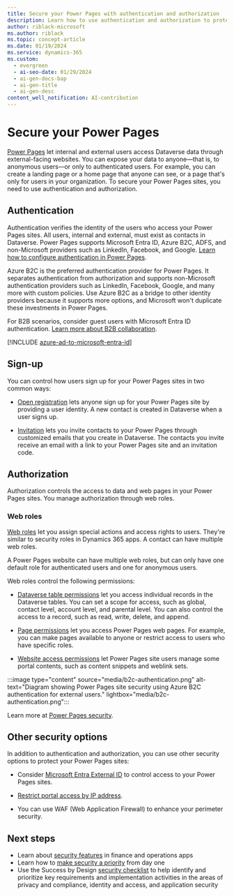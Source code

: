 ```yaml
---
title: Secure your Power Pages with authentication and authorization
description: Learn how to use authentication and authorization to protect your data and web pages in Power Pages, which let you access Dataverse data through external websites.
author: riblack-microsoft
ms.author: riblack
ms.topic: concept-article
ms.date: 01/19/2024
ms.service: dynamics-365
ms.custom:
  - evergreen
  - ai-seo-date: 01/29/2024
  - ai-gen-docs-bap
  - ai-gen-title
  - ai-gen-desc
content_well_notification: AI-contribution
---
```


# Secure your Power Pages

[Power Pages](/power-pages/introduction) let internal and external users access Dataverse data through external-facing websites. You can expose your data to anyone&mdash;that is, to anonymous users&mdash;or only to authenticated users. For example, you can create a landing page or a home page that anyone can see, or a page that's only for users in your organization. To secure your Power Pages sites, you need to use authentication and authorization.

## Authentication

Authentication verifies the identity of the users who access your Power Pages sites. All users, internal and external, must exist as contacts in Dataverse. Power Pages supports Microsoft Entra ID, Azure B2C, ADFS, and non-Microsoft providers such as LinkedIn, Facebook, and Google. [Learn how to configure authentication in Power Pages](/power-pages/security/configure-portal-authentication).

Azure B2C is the preferred authentication provider for Power Pages. It separates authentication from authorization and supports non-Microsoft authentication providers such as LinkedIn, Facebook, Google, and many more with custom policies. Use Azure B2C as a bridge to other identity providers because it supports more options, and Microsoft won't duplicate these investments in Power Pages.

For B2B scenarios, consider guest users with Microsoft Entra ID authentication. [Learn more about B2B collaboration](/entra/external-id/what-is-b2b).

[!INCLUDE [azure-ad-to-microsoft-entra-id](~/../shared-content/shared/azure-ad-to-microsoft-entra-id.md)]

## Sign-up

You can control how users sign up for your Power Pages sites in two common ways:

- [Open registration](/powerapps/maker/portals/configure/configure-portal-authentication#open-registration) lets anyone sign up for your Power Pages site by providing a user identity. A new contact is created in Dataverse when a user signs up.

- [Invitation](/powerapps/maker/portals/configure/invite-contacts) lets you invite contacts to your Power Pages through customized emails that you create in Dataverse. The contacts you invite receive an email with a link to your Power Pages site and an invitation code.

## Authorization

Authorization controls the access to data and web pages in your Power Pages sites. You manage authorization through web roles.

### Web roles

[Web roles](/powerapps/maker/portals/configure/create-web-roles) let you assign special actions and access rights to users. They're similar to security roles in Dynamics 365 apps. A contact can have multiple web roles.

A Power Pages website can have multiple web roles, but can only have one default role for authenticated users and one for anonymous users.

Web roles control the following permissions:

- [Dataverse table permissions](/power-pages/security/table-permissions) let you access individual records in the Dataverse tables. You can set a scope for access, such as global, contact level, account level, and parental level. You can also control the access to a record, such as read, write, delete, and append.

- [Page permissions](/power-pages/security/page-security) let you access Power Pages web pages. For example, you can make pages available to anyone or restrict access to users who have specific roles.

- [Website access permissions](/power-pages/security/website-access-permission) let Power Pages site users manage some portal contents, such as content snippets and weblink sets.

:::image type="content" source="media/b2c-authentication.png" alt-text="Diagram showing Power Pages site security using Azure B2C authentication for external users." lightbox="media/b2c-authentication.png":::

Learn more at [Power Pages security](/power-pages/security/power-pages-security). <!--Use [Site Checker](/powerapps/maker/portals/admin/site-checker) to make sure your Power Pages sites don't expose any data to anonymous users by mistake.-->

## Other security options

In addition to authentication and authorization, you can use other security options to protect your Power Pages sites:

- Consider [Microsoft Entra External ID](/entra/external-id/external-identities-overview) to control access to your Power Pages sites.

- [Restrict portal access by IP address](/power-pages/admin/ip-address-restrict).

- You can use WAF (Web Application Firewall) to enhance your perimeter security.

## Next steps

- Learn about [security features](security-strategy-product-oa.md) in finance and operations apps
- Learn how to [make security a priority](security-strategy-day-one-priority.md) from day one
- Use the Success by Design [security checklist](security-strategy-checklist.md) to help identify and prioritize key requirements and implementation activities in the areas of privacy and compliance, identity and access, and application security
